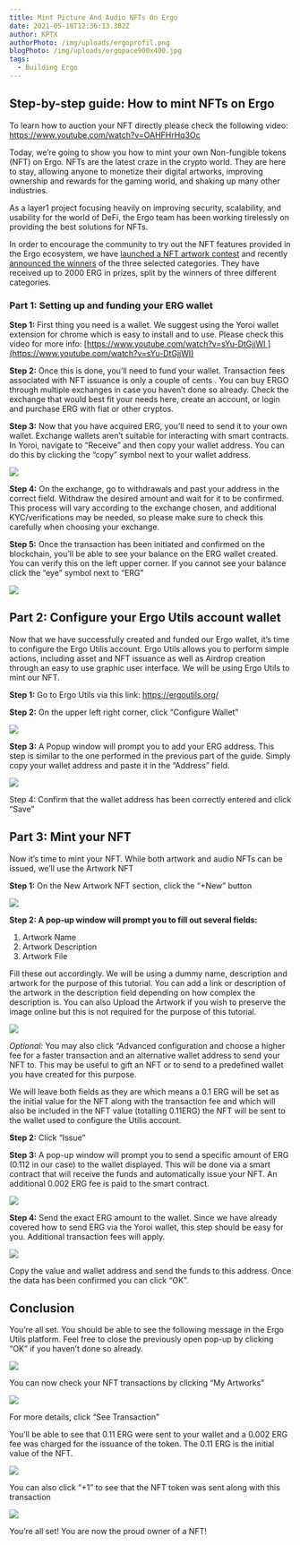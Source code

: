 ```yaml
---
title: Mint Picture And Audio NFTs On Ergo
date: 2021-05-18T12:36:13.302Z
author: KPTX
authorPhoto: /img/uploads/ergoprofil.png
blogPhoto: /img/uploads/ergopace900x400.jpg
tags:
  - Building Ergo
---
```

<!--StartFragment-->





## Step-by-step guide: How to mint NFTs on Ergo



To learn how to auction your NFT directly please check the following video: <https://www.youtube.com/watch?v=OAHFHrHq3Oc> 

Today, we’re going to show you how to mint your own Non-fungible tokens (NFT) on Ergo. NFTs are the latest craze in the crypto world. They are here to stay, allowing anyone to monetize their digital artworks, improving ownership and rewards for the gaming world, and shaking up many other industries.



As a layer1 project focusing heavily on improving security, scalability, and usability for the world of DeFi, the Ergo team has been working tirelessly on providing the best solutions for NFTs. 



In order to encourage the community to try out the NFT features provided in the Ergo ecosystem, we have [launched a NFT artwork contest](https://ergoplatform.org/en/blog/2021-02-12-2000-erg-in-prizes-to-be-won-in-the-ergo-digital-art-competition/) and recently [announced the winners](https://ergoplatform.org/en/blog/2021-03-18-ergo-art-competition-winners-announced/) of the three selected categories. They have received up to 2000 ERG in prizes, split by the winners of three different categories.

### Part 1: Setting up and funding your ERG wallet



**Step 1:** First thing you need is a wallet. We suggest using the Yoroi wallet extension for chrome which is easy to install and to use. Please check this video for more info: [https://www.youtube.com/watch?v=sYu-DtGjjWI ](https://www.youtube.com/watch?v=sYu-DtGjjWI)



**Step 2:** Once this is done, you’ll need to fund your wallet. Transaction fees associated with NFT issuance is only a couple of cents . You can buy ERGO through multiple exchanges in case you haven’t done so already. Check the exchange that would best fit your needs here, create an account, or login and purchase ERG with fiat or other cryptos. 



**Step 3:** Now that you have acquired ERG, you’ll need to send it to your own wallet. Exchange wallets aren’t suitable for interacting with smart contracts. In Yoroi, navigate to “Receive” and then copy your wallet address. You can do this by clicking the “copy” symbol next to your wallet address.



![](https://lh5.googleusercontent.com/j2fcahWfQw__qAIpfaT9Fw7FwGlEiVsS21x1irdfeN0HWGc_sYYrmCHZndw1e4o9HxNPBaoU9NJg3Ooz15Wxf-ygQxZylV76yXmtF80SkC6-GG2ecHtqzxuUSzi26wQ5vQLQWvtM)



**Step 4:** On the exchange, go to withdrawals and past your address in the correct field. Withdraw the desired amount and wait for it to be confirmed. This process will vary according to the exchange chosen, and additional KYC/verifications may be needed, so please make sure to check this carefully when choosing your exchange.



**Step 5:** Once the transaction has been initiated and confirmed on the blockchain, you’ll be able to see your balance on the ERG wallet created. You can verify this on the left upper corner. If you cannot see your balance click the “eye” symbol next to “ERG”

![](https://lh5.googleusercontent.com/0ibZ5E1w18FUd87QLyYmmnS5P8PfYSnVYKgNXr_n9XUPWTT22q38RjZkgUYiaVj1lfTj9OBoC8otmWu9E47OxnBIr1Z9K84ZiptfNsmx2aOtgQ3ovVpxwI3tDMinsACuCaXQHt9I)

## Part 2: Configure your Ergo Utils account wallet

Now that we have successfully created and funded our Ergo wallet, it’s time to configure the Ergo Utilis account. Ergo Utils allows you to perform simple actions, including asset and NFT issuance as well as Airdrop creation through an easy to use graphic user interface. We will be using Ergo Utils to mint our NFT.



**Step 1:** Go to Ergo Utils via this link: <https://ergoutils.org/>



**Step 2:** On the upper left right corner, click “Configure Wallet”



![](https://lh4.googleusercontent.com/-7GRPEudSYMtR0Mos2J1svk8v2djL-5FNseJIzUQEDOG38jr-307X6PJEqGPvJFFef5qYBqzf77FuHSbEGm9PUuLHgusTzJdPIDrPbVyOR4j25dSXqKXNC7UBo6yyDBi1G3ZE_tP)



**Step 3:** A Popup window will prompt you to add your ERG address. This step is similar to the one performed in the previous part of the guide. Simply copy your wallet address and paste it in the “Address” field.



![](https://lh5.googleusercontent.com/VxD2gsTnbDZ757hbNjbnpyxgFDZKXXT-sjVQt9ygNz0IoLUPav0-3sKjaCc76-qPQWPz3304Jb5iQqmnjhqO1PeaJMZCOADhg-wuQ7EoEsGRNR3xBLq35KHrmVAv8BWTeg6ekdiX)



Step 4: Confirm that the wallet address has been correctly entered and click “Save”

## Part 3: Mint your NFT

Now it’s time to mint your NFT. While both artwork and audio NFTs can be issued, we’ll use the Artwork NFT 



**Step 1:** On the New Artwork NFT section, click the “+New” button



![](https://lh5.googleusercontent.com/gma90pSuBft84pwFiemERhLZafBgPJaeTFmzkattuEnGuFkAMohNEMnZ6b7i4HxXvxvY_SqU170oARKN8qVUMxS8v96z_BfhwiqGnViP0J-hMHY_5Rp3nNiCHVqBfKQYA8jFXgvE)



**Step 2: A pop-up window will prompt you to fill out several fields:**



1. Artwork Name
2. Artwork Description
3. Artwork File



Fill these out accordingly. We will be using a dummy name, description and artwork for the purpose of this tutorial. You can add a link or description of the artwork in the description field depending on how complex the description is. You can also Upload the Artwork if you wish to preserve the image online but this is not required for the purpose of this tutorial.



![](https://lh5.googleusercontent.com/v3o8pIIdUuyogLfJWfWTDe6BTsI0O3krecWLiYGM_3ezPk4QH8BWeOKVXQDBnsN8__D1XGgWCfyXVXf7QP9zhTWYTzl4l7wToigqvAULDvm4BaUisnEIzU0FsmDXjnz_9KFa1DfU)



*Optional:* You may also click “Advanced configuration and choose a higher fee for a faster transaction and an alternative wallet address to send your NFT to. This may be useful to gift an NFT or to send to a predefined wallet you have created for this purpose. 



We will leave both fields as they are which means a 0.1 ERG will be set as the initial value for the NFT along with the transaction fee and which will also be included in the NFT value (totalling 0.11ERG) the NFT will be sent to the wallet used to configure the Utilis account. 



**Step 2:** Click “Issue”



**Step 3:** A pop-up window will prompt you to send a specific amount of ERG (0.112 in our case) to the wallet displayed. This will be done via a smart contract that will receive the funds and automatically issue your NFT. An additional 0.002 ERG fee is paid to the smart contract.



![](https://lh5.googleusercontent.com/Y7gnh8Enj9wl81UTZGdiYvkGhSvNMbJCs2LzayqmnnbulqV9HnNPprcNZ3arRwu0PM1lon8khejTmQoiiiLSUl_ii1X5D9D19b_Iu__62ggAgcARguHIhbYttl97hUfK_M4m6maD)



**Step 4:** Send the exact ERG amount to the wallet. Since we have already covered how to send ERG via the Yoroi wallet, this step should be easy for you. Additional transaction fees will apply.



![](https://lh5.googleusercontent.com/uuIY-_idYQBClqJR2tMgwLKHp2_2TWQyHnkJZGeUA4paFZhEpl_6lrMW3e-yoAqUhL6vqsRwwPh-1oXoKTO6G-rd5OPGq7TxvUx8SUAS8B9Rw7pUR-MsmRhS4RUgeKg0jLOreKpY)



Copy the value and wallet address and send the funds to this address. Once the data has been confirmed you can click “OK”. 

## Conclusion

You’re all set. You should be able to see the following message in the Ergo Utils platform. Feel free to close the previously open pop-up by clicking “OK” if you haven’t done so already.



![](https://lh3.googleusercontent.com/VCHSUvsZiDtiEeUx4BzHyEGE9DSqdXk_He6XPTsPHmFdsNuIbqWD9oa639txKBxApSa3L2mJmPfx7kef8v7CRbQHoBz89uzGFwIOckF7o7XqmrAGcnJ-Sh0IH3rUwKyUHLH2ztq0)



You can now check your NFT transactions by clicking “My Artworks” 



![](https://lh4.googleusercontent.com/OIOgQkBK2Q9aR9ZCuFVi9_ZgjNXUrXd9gqkQMmZmALtZVbcNkIT9pGF0ZyP4PDckzxwXdd8kSyOpc0m7iyrPY_5B1OwMpuSPLrZtACyiX33NFUpu3xaJRwK9VY4M0HTRRx_bbhQk)



For more details, click “See Transaction”



You’ll be able to see that 0.11 ERG were sent to your wallet and a 0.002 ERG fee was charged for the issuance of the token. The 0.11 ERG is the initial value of the NFT. 



![](https://lh5.googleusercontent.com/LV8xH4LbJ5iaPscusjANDDFSTXyE2NKQpOMFPLT_HrmIdx7IVo11F29WobbD0w3n1tpHgG1Yp2iBLlkzYyqP6lPDPmIXnX-rcnmflxXt73WRTwJu8rQUz_MycWpJlxpOELwiLL1P)



You can also click “+1” to see that the NFT token was sent along with this transaction



![](https://lh4.googleusercontent.com/2ke47JIumKdl3LoPxM8E7qc4HyCQ7SMLJJKQvcCSmrNOL8nBRedLFC6eI9mc1-tzJri6qxL_zRHDkGWuY7cnflVGQZl7Q5-QCbOonZ52DCAj0XLlROQix2Rnvhw89DxmTXGjuqw-)



You’re all set! You are now the proud owner of a NFT! 



<!--EndFragment-->